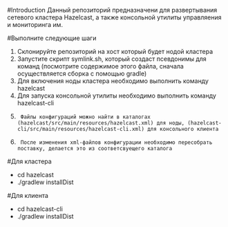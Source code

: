 #Introduction 
Данный репозиторий предназначени для развертывания сетевого кластера Hazelcast, а также консольной утилиты управляения и мониторинга им.

#Выполните следующие шаги

1.	Склонируйте репозиторий на хост который будет нодой кластера
2.	Запустите скрипт symlink.sh, который создаст псевдонимы для команд (посмотрите содержимое этого файла, сначала осуществляется сборка с помощью gradle)
3.	Для включения ноды кластера необходимо выполнить команду hazelcast
4.	Для запуска консольной утилиты необходимо выполнить команду hazelcast-cli
5.      Файлы конфигураций можно найти в каталогах (hazelcast/src/main/resources/hazelcast.xml) для ноды, (hazelcast-cli/src/main/resources/hazelcast-cli.xml) для консольного клиента
6.      После изменения xml-файлов конфигурации необходимо пересобрать поставку, делается это из соответсвуещего каталога

#Для кластера
- cd hazelcast
- ./gradlew installDist

#Для клиента
- cd hazelcast-cli
- ./gradlew installDist

